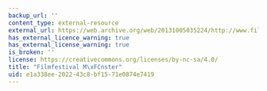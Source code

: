 ```yaml
---
backup_url: ''
content_type: external-resource
external_url: https://web.archive.org/web/20131005035224/http://www.filmfestival.muenster.de/_2005_/
has_external_licence_warning: true
has_external_license_warning: true
is_broken: ''
license: https://creativecommons.org/licenses/by-nc-sa/4.0/
title: "Filmfestival M\xFCnster"
uid: e1a338ee-2022-43c8-bf15-71e0874e7419
---
```

